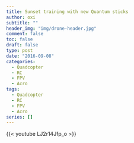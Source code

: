 ```yaml
---
title: Sunset training with new Quantum sticks
author: oxi
subtitle: ""
header_img: "img/drone-header.jpg"
comment: false
toc: false
draft: false
type: post
date: "2016-09-08"
categories:
  - Quadcopter
  - RC
  - FPV
  - Acro
tags:
  - Quadcopter
  - RC
  - FPV
  - Acro
series: []
---
```

{{< youtube LJ2r14Jfp_o >}}
